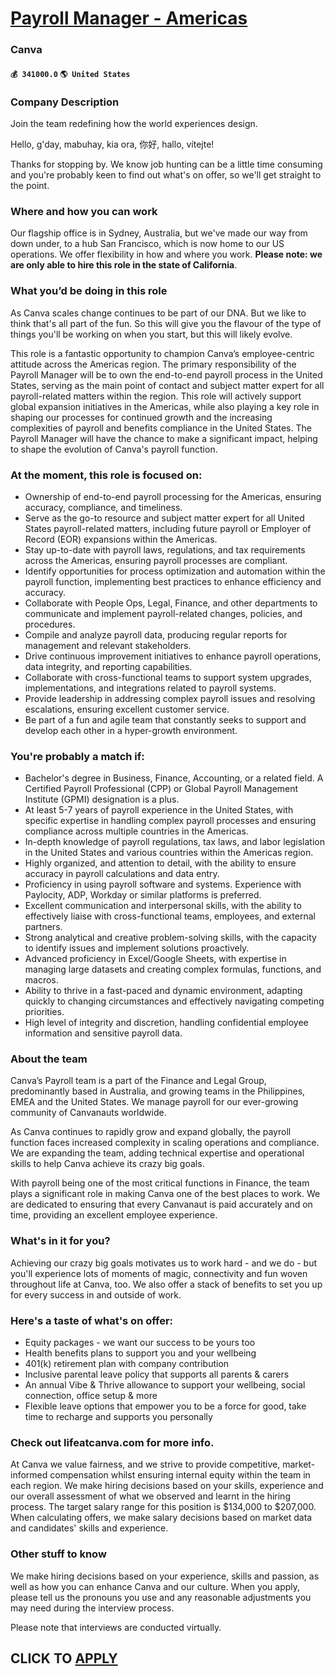 # [Payroll Manager - Americas](https://www.remotewlb.com/apply/payroll-manager-americas)  
### Canva  
#### `💰 341000.0` `🌎 United States`  

### Company Description

Join the team redefining how the world experiences design.

Hello, g'day, mabuhay, kia ora, 你好, hallo, vítejte!

Thanks for stopping by. We know job hunting can be a little time consuming and you're probably keen to find out what's on offer, so we'll get straight to the point.

### Where and how you can work

Our flagship office is in Sydney, Australia, but we've made our way from down under, to a hub San Francisco, which is now home to our US operations. We offer flexibility in how and where you work. **Please note: we are only able to hire this role in the state of California**.

### What you’d be doing in this role

As Canva scales change continues to be part of our DNA. But we like to think that's all part of the fun. So this will give you the flavour of the type of things you'll be working on when you start, but this will likely evolve.

This role is a fantastic opportunity to champion Canva’s employee-centric attitude across the Americas region. The primary responsibility of the Payroll Manager will be to own the end-to-end payroll process in the United States, serving as the main point of contact and subject matter expert for all payroll-related matters within the region. This role will actively support global expansion initiatives in the Americas, while also playing a key role in shaping our processes for continued growth and the increasing complexities of payroll and benefits compliance in the United States. The Payroll Manager will have the chance to make a significant impact, helping to shape the evolution of Canva's payroll function.

### At the moment, this role is focused on:

  * Ownership of end-to-end payroll processing for the Americas, ensuring accuracy, compliance, and timeliness.
  * Serve as the go-to resource and subject matter expert for all United States payroll-related matters, including future payroll or Employer of Record (EOR) expansions within the Americas.
  * Stay up-to-date with payroll laws, regulations, and tax requirements across the Americas, ensuring payroll processes are compliant.
  * Identify opportunities for process optimization and automation within the payroll function, implementing best practices to enhance efficiency and accuracy.
  * Collaborate with People Ops, Legal, Finance, and other departments to communicate and implement payroll-related changes, policies, and procedures.
  * Compile and analyze payroll data, producing regular reports for management and relevant stakeholders.
  * Drive continuous improvement initiatives to enhance payroll operations, data integrity, and reporting capabilities.
  * Collaborate with cross-functional teams to support system upgrades, implementations, and integrations related to payroll systems.
  * Provide leadership in addressing complex payroll issues and resolving escalations, ensuring excellent customer service.
  * Be part of a fun and agile team that constantly seeks to support and develop each other in a hyper-growth environment.

### You're probably a match if:

  * Bachelor's degree in Business, Finance, Accounting, or a related field. A Certified Payroll Professional (CPP) or Global Payroll Management Institute (GPMI) designation is a plus.
  * At least 5-7 years of payroll experience in the United States, with specific expertise in handling complex payroll processes and ensuring compliance across multiple countries in the Americas.
  * In-depth knowledge of payroll regulations, tax laws, and labor legislation in the United States and various countries within the Americas region.
  * Highly organized, and attention to detail, with the ability to ensure accuracy in payroll calculations and data entry.
  * Proficiency in using payroll software and systems. Experience with Paylocity, ADP, Workday or similar platforms is preferred.
  * Excellent communication and interpersonal skills, with the ability to effectively liaise with cross-functional teams, employees, and external partners.
  * Strong analytical and creative problem-solving skills, with the capacity to identify issues and implement solutions proactively.
  * Advanced proficiency in Excel/Google Sheets, with expertise in managing large datasets and creating complex formulas, functions, and macros.
  * Ability to thrive in a fast-paced and dynamic environment, adapting quickly to changing circumstances and effectively navigating competing priorities.
  * High level of integrity and discretion, handling confidential employee information and sensitive payroll data.

### About the team

Canva’s Payroll team is a part of the Finance and Legal Group, predominantly based in Australia, and growing teams in the Philippines, EMEA and the United States. We manage payroll for our ever-growing community of Canvanauts worldwide.

As Canva continues to rapidly grow and expand globally, the payroll function faces increased complexity in scaling operations and compliance. We are expanding the team, adding technical expertise and operational skills to help Canva achieve its crazy big goals.

With payroll being one of the most critical functions in Finance, the team plays a significant role in making Canva one of the best places to work. We are dedicated to ensuring that every Canvanaut is paid accurately and on time, providing an excellent employee experience.

### What's in it for you?

Achieving our crazy big goals motivates us to work hard - and we do - but you'll experience lots of moments of magic, connectivity and fun woven throughout life at Canva, too. We also offer a stack of benefits to set you up for every success in and outside of work.

### Here's a taste of what's on offer:

  * Equity packages - we want our success to be yours too
  * Health benefits plans to support you and your wellbeing
  * 401(k) retirement plan with company contribution
  * Inclusive parental leave policy that supports all parents & carers
  * An annual Vibe & Thrive allowance to support your wellbeing, social connection, office setup & more
  * Flexible leave options that empower you to be a force for good, take time to recharge and supports you personally

### Check out lifeatcanva.com for more info.

At Canva we value fairness, and we strive to provide competitive, market-informed compensation whilst ensuring internal equity within the team in each region. We make hiring decisions based on your skills, experience and our overall assessment of what we observed and learnt in the hiring process. The target salary range for this position is $134,000 to $207,000. When calculating offers, we make salary decisions based on market data and candidates' skills and experience.

### Other stuff to know

We make hiring decisions based on your experience, skills and passion, as well as how you can enhance Canva and our culture. When you apply, please tell us the pronouns you use and any reasonable adjustments you may need during the interview process.

Please note that interviews are conducted virtually.

  
## CLICK TO [APPLY](https://www.remotewlb.com/apply/payroll-manager-americas)

